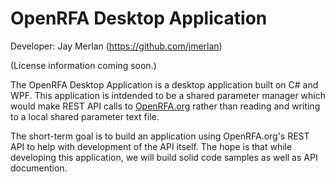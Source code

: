 # OpenRFA Desktop Application

Developer: Jay Merlan (https://github.com/jmerlan)

(License information coming soon.)

The OpenRFA Desktop Application is a desktop application built on C# and WPF. This application is intdended to be a shared parameter manager which would make REST API calls to [OpenRFA.org]("http://openrfa.org") rather than reading and writing to a local shared parameter text file.

The short-term goal is to build an application using OpenRFA.org's REST API to help with development of the API itself. The hope is that while developing this application, we will build solid code samples as well as API documention.